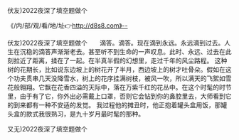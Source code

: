 伏友)2022夜深了填空题做个

《/内/部/观/看/地/址👉http://d8s8.com》--

伏友)2022夜深了填空题做个　　滴答。滴答。现在滴到永远。永远滴到过去。人生在沉稳的滴答声渐渐老去。甚至听不到生命的一声叹息。此时、永远、过去在此刻拉近了距离，揉在了一起。在半真半假的幻想里，走过千年的风尘路程。
这种树的花期长，比如说东边坡上的树花开了半月，西边坡上的树才吐骨朵。假如在这个功夫贯串几天没降雪水，树上的花序挂满树枝，被风一吹，所以满天的飞絮如雪花般翱翔。它飘在花香四溢的天际中，落在万紫千红的花丛中。在这个时髦的时节里，由于有了它，你外出必需戴上口罩，否则它会钻到你的鼻腔里去，大师看到它的到来都有一种不安适的发觉。
我过程他的摊丑时，他正抱着罐头盒用饭，那罐头盒的款式我很熟习，是九十岁月最时髦的那种。





又无)2022夜深了填空题做个
